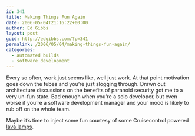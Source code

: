 ```yaml
---
id: 341
title: Making Things Fun Again
date: 2006-05-04T21:16:22+00:00
author: Ed Gibbs
layout: post
guid: http://edgibbs.com/?p=341
permalink: /2006/05/04/making-things-fun-again/
categories:
  - automated builds
  - software development
---
```

Every so often, work just seems like, well just work. At that point motivation goes down the tubes and you&#8217;re just slogging through. Drawn out architecture discussions on the benefits of paranoid security got me to a very un-fun state. Bad enough when you&#8217;re a solo developer, but even worse if you&#8217;re a software development manager and your mood is likely to rub off on the whole team.

Maybe it&#8217;s time to inject some fun courtesy of some Cruisecontrol powered [lava lamps](http://www.pragmaticautomation.com/cgi-bin/pragauto.cgi/Monitor/Devices/BubbleBubbleBuildsInTrouble.rdoc).